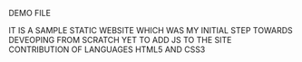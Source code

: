 DEMO FILE


IT IS A SAMPLE STATIC WEBSITE WHICH WAS MY INITIAL STEP TOWARDS DEVEOPING FROM SCRATCH 
YET TO ADD JS TO THE SITE 
CONTRIBUTION OF LANGUAGES 
HTML5 AND CSS3


